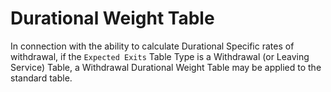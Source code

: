 # Durational Weight Table

In connection with the ability to calculate Durational Specific rates of
withdrawal, if the `Expected Exits` Table Type is a Withdrawal (or
Leaving Service) Table, a Withdrawal Durational Weight Table may be
applied to the standard table.
